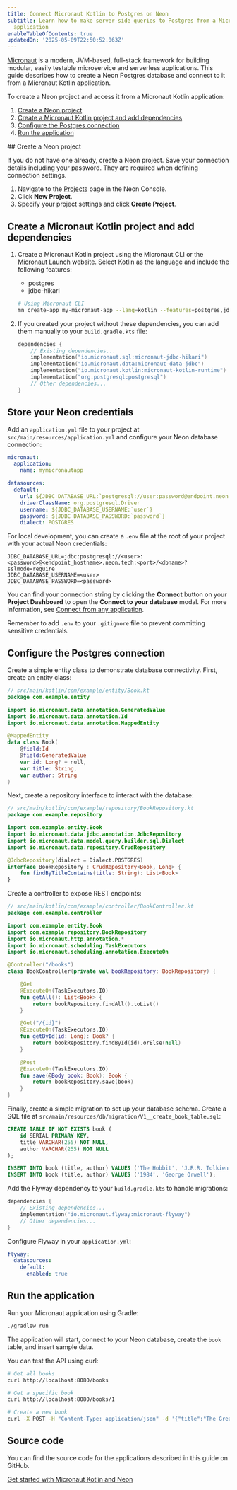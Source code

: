 ```yaml
---
title: Connect Micronaut Kotlin to Postgres on Neon
subtitle: Learn how to make server-side queries to Postgres from a Micronaut Kotlin
  application
enableTableOfContents: true
updatedOn: '2025-05-09T22:50:52.063Z'
---
```


[Micronaut](https://micronaut.io/) is a modern, JVM-based, full-stack framework for building modular, easily testable microservice and serverless applications. This guide describes how to create a Neon Postgres database and connect to it from a Micronaut Kotlin application.

To create a Neon project and access it from a Micronaut Kotlin application:

1. [Create a Neon project](#create-a-neon-project)
2. [Create a Micronaut Kotlin project and add dependencies](#create-a-micronaut-kotlin-project-and-add-dependencies)
3. [Configure the Postgres connection](#configure-the-postgres-connection)
4. [Run the application](#run-the-application)

<Steps>
## Create a Neon project

If you do not have one already, create a Neon project. Save your connection details including your password. They are required when defining connection settings.

1. Navigate to the [Projects](https://console.neon.tech/app/projects) page in the Neon Console.
2. Click **New Project**.
3. Specify your project settings and click **Create Project**.

## Create a Micronaut Kotlin project and add dependencies

1. Create a Micronaut Kotlin project using the Micronaut CLI or the [Micronaut Launch](https://launch.micronaut.io/) website. Select Kotlin as the language and include the following features:

   - postgres
   - jdbc-hikari

   ```bash
   # Using Micronaut CLI
   mn create-app my-micronaut-app --lang=kotlin --features=postgres,jdbc-hikari
   ```

2. If you created your project without these dependencies, you can add them manually to your `build.gradle.kts` file:

   ```kotlin
   dependencies {
       // Existing dependencies...
       implementation("io.micronaut.sql:micronaut-jdbc-hikari")
       implementation("io.micronaut.data:micronaut-data-jdbc")
       implementation("io.micronaut.kotlin:micronaut-kotlin-runtime")
       implementation("org.postgresql:postgresql")
       // Other dependencies...
   }
   ```

## Store your Neon credentials

Add an `application.yml` file to your project at `src/main/resources/application.yml` and configure your Neon database connection:

```yaml
micronaut:
  application:
    name: mymicronautapp

datasources:
  default:
    url: ${JDBC_DATABASE_URL:`postgresql://user:password@endpoint.neon.tech:5432/dbname?sslmode=require`}
    driverClassName: org.postgresql.Driver
    username: ${JDBC_DATABASE_USERNAME:`user`}
    password: ${JDBC_DATABASE_PASSWORD:`password`}
    dialect: POSTGRES
```

For local development, you can create a `.env` file at the root of your project with your actual Neon credentials:

```shell
JDBC_DATABASE_URL=jdbc:postgresql://<user>:<password>@<endpoint_hostname>.neon.tech:<port>/<dbname>?sslmode=require
JDBC_DATABASE_USERNAME=<user>
JDBC_DATABASE_PASSWORD=<password>
```

You can find your connection string by clicking the **Connect** button on your **Project Dashboard** to open the **Connect to your database** modal. For more information, see [Connect from any application](/docs/connect/connect-from-any-app).

Remember to add `.env` to your `.gitignore` file to prevent committing sensitive credentials.

## Configure the Postgres connection

Create a simple entity class to demonstrate database connectivity. First, create an entity class:

```kotlin
// src/main/kotlin/com/example/entity/Book.kt
package com.example.entity

import io.micronaut.data.annotation.GeneratedValue
import io.micronaut.data.annotation.Id
import io.micronaut.data.annotation.MappedEntity

@MappedEntity
data class Book(
    @field:Id
    @field:GeneratedValue
    var id: Long? = null,
    var title: String,
    var author: String
)
```

Next, create a repository interface to interact with the database:

```kotlin
// src/main/kotlin/com/example/repository/BookRepository.kt
package com.example.repository

import com.example.entity.Book
import io.micronaut.data.jdbc.annotation.JdbcRepository
import io.micronaut.data.model.query.builder.sql.Dialect
import io.micronaut.data.repository.CrudRepository

@JdbcRepository(dialect = Dialect.POSTGRES)
interface BookRepository : CrudRepository<Book, Long> {
    fun findByTitleContains(title: String): List<Book>
}
```

Create a controller to expose REST endpoints:

```kotlin
// src/main/kotlin/com/example/controller/BookController.kt
package com.example.controller

import com.example.entity.Book
import com.example.repository.BookRepository
import io.micronaut.http.annotation.*
import io.micronaut.scheduling.TaskExecutors
import io.micronaut.scheduling.annotation.ExecuteOn

@Controller("/books")
class BookController(private val bookRepository: BookRepository) {

    @Get
    @ExecuteOn(TaskExecutors.IO)
    fun getAll(): List<Book> {
        return bookRepository.findAll().toList()
    }

    @Get("/{id}")
    @ExecuteOn(TaskExecutors.IO)
    fun getById(id: Long): Book? {
        return bookRepository.findById(id).orElse(null)
    }

    @Post
    @ExecuteOn(TaskExecutors.IO)
    fun save(@Body book: Book): Book {
        return bookRepository.save(book)
    }
}
```

Finally, create a simple migration to set up your database schema. Create a SQL file at `src/main/resources/db/migration/V1__create_book_table.sql`:

```sql
CREATE TABLE IF NOT EXISTS book (
    id SERIAL PRIMARY KEY,
    title VARCHAR(255) NOT NULL,
    author VARCHAR(255) NOT NULL
);

INSERT INTO book (title, author) VALUES ('The Hobbit', 'J.R.R. Tolkien');
INSERT INTO book (title, author) VALUES ('1984', 'George Orwell');
```

Add the Flyway dependency to your `build.gradle.kts` to handle migrations:

```kotlin
dependencies {
    // Existing dependencies...
    implementation("io.micronaut.flyway:micronaut-flyway")
    // Other dependencies...
}
```

Configure Flyway in your `application.yml`:

```yaml
flyway:
  datasources:
    default:
      enabled: true
```

## Run the application

Run your Micronaut application using Gradle:

```bash
./gradlew run
```

The application will start, connect to your Neon database, create the `book` table, and insert sample data.

You can test the API using curl:

```bash
# Get all books
curl http://localhost:8080/books

# Get a specific book
curl http://localhost:8080/books/1

# Create a new book
curl -X POST -H "Content-Type: application/json" -d '{"title":"The Great Gatsby","author":"F. Scott Fitzgerald"}' http://localhost:8080/books
```

## Source code

You can find the source code for the applications described in this guide on GitHub.

<DetailIconCards>
<a href="https://github.com/neondatabase/examples/tree/main/with-micronaut-kotlin" description="Get started with Micronaut Kotlin and Neon" icon="github">Get started with Micronaut Kotlin and Neon</a>
</DetailIconCards>
</Steps>

<NeedHelp/>
